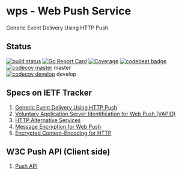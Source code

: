 # wps - Web Push Service

Generic Event Delivery Using HTTP Push

## Status 

[![build status](https://gitlab.com/fffd/wps/badges/master/build.svg)](https://gitlab.com/fffd/wps/commits/master)
[![Go Report Card](https://goreportcard.com/badge/gitlab.com/fffd/wps)](https://goreportcard.com/report/gitlab.com/fffd/wps)
[![Coverage](https://gitlab.com/fffd/wps/badges/master/coverage.svg)](https://gitlab.com/fffd/wps/pipelines)
[![codebeat badge](https://codebeat.co/badges/431d8870-e36b-488e-b32d-15b8cefe0441)](https://codebeat.co/projects/gitlab-com-fffd-wps)    
[![codecov master](https://codecov.io/gl/fffd/wps/branch/master/graph/badge.svg)](https://codecov.io/gl/fffd/wps) master    
[![codecov develop](https://codecov.io/gl/fffd/wps/branch/master/graph/badge.svg)](https://codecov.io/gl/fffd/wps) develop    

## Specs on IETF Tracker

1. [Generic Event Delivery Using HTTP Push](https://datatracker.ietf.org/doc/draft-ietf-webpush-protocol/)
2. [Voluntary Application Server Identification for Web Push (VAPID)](https://datatracker.ietf.org/doc/draft-thomson-webpush-vapid/)
3. [HTTP Alternative Services](https://datatracker.ietf.org/doc/draft-ietf-httpbis-alt-svc/)
4. [Message Encryption for Web Push](https://datatracker.ietf.org/doc/draft-ietf-webpush-encryption/)
5. [Encrypted Content-Encoding for HTTP](https://datatracker.ietf.org/doc/draft-ietf-httpbis-encryption-encoding/)

## W3C Push API (Client side)

1. [Push API](https://w3c.github.io/push-api/)
